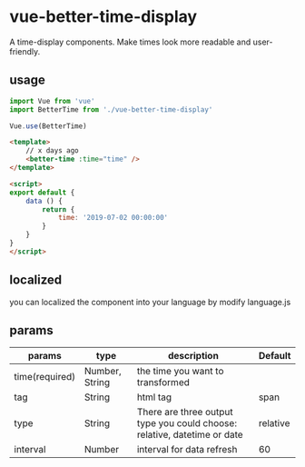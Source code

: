 # vue-better-time-display

A time-display components. Make times look more readable and user-friendly.

## usage

```js
import Vue from 'vue'
import BetterTime from './vue-better-time-display'

Vue.use(BetterTime)
```


```html
<template>
    // x days ago
    <better-time :time="time" />
</template>

<script>
export default {
    data () {
        return {
            time: '2019-07-02 00:00:00'
        }
    }
}
</script>
```

## localized
you can localized the component into your language by modify language.js


## params
params | type | description | Default
---- | ---- | ---- | ----
time(required) | Number, String |the time you want to transformed |
tag | String | html tag | span
type | String |There are three output type you could choose: relative, datetime or date | relative
interval | Number | interval for data refresh | 60


